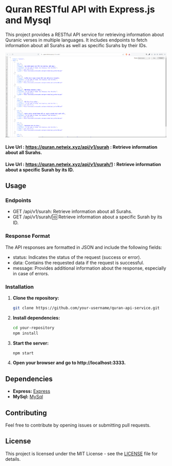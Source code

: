 # Quran RESTful API with Express.js and Mysql 

This project provides a RESTful API service for retrieving information about Quranic verses in multiple languages. It includes endpoints to fetch information about all Surahs as well as specific Surahs by their IDs.

![Alt Text](screenshot.png)



#### Live Url : https://quran.netwix.xyz/api/v1/surah :  Retrieve information about all Surahs.
#### Live Url : https://quran.netwix.xyz/api/v1/surah/1 :  Retrieve information about a specific Surah by its ID.


## Usage

### Endpoints

- GET /api/v1/surah: Retrieve information about all Surahs.
- GET /api/v1/surah/:id: Retrieve information about a specific Surah by its ID.

### Response Format
The API responses are formatted in JSON and include the following fields:

- status: Indicates the status of the request (success or error).
- data: Contains the requested data if the request is successful.
- message: Provides additional information about the response, especially in case of errors.

### Installation

1. **Clone the repository:**

   ```bash
   git clone https://github.com/your-username/quran-api-service.git

2. **Install dependencies:**

   ```bash
   cd your-repository
   npm install

3. **Start the server:**

   ```bash
   npm start
   
3. **Open your browser and go to http://localhost:3333.**

## Dependencies

- **Express:** [Express](https://www.npmjs.com/package/express)
- **MySql:** [MySql](https://www.npmjs.com/package/mysql)

## Contributing

Feel free to contribute by opening issues or submitting pull requests.

## License

This project is licensed under the MIT License - see the [LICENSE](LICENSE) file for details.


   
